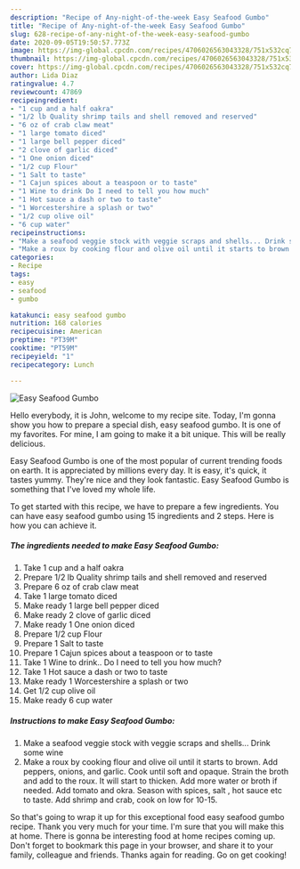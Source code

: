 ```yaml
---
description: "Recipe of Any-night-of-the-week Easy Seafood Gumbo"
title: "Recipe of Any-night-of-the-week Easy Seafood Gumbo"
slug: 628-recipe-of-any-night-of-the-week-easy-seafood-gumbo
date: 2020-09-05T19:50:57.773Z
image: https://img-global.cpcdn.com/recipes/4706026563043328/751x532cq70/easy-seafood-gumbo-recipe-main-photo.jpg
thumbnail: https://img-global.cpcdn.com/recipes/4706026563043328/751x532cq70/easy-seafood-gumbo-recipe-main-photo.jpg
cover: https://img-global.cpcdn.com/recipes/4706026563043328/751x532cq70/easy-seafood-gumbo-recipe-main-photo.jpg
author: Lida Diaz
ratingvalue: 4.7
reviewcount: 47869
recipeingredient:
- "1 cup and a half oakra"
- "1/2 lb Quality shrimp tails and shell removed and reserved"
- "6 oz of crab claw meat"
- "1 large tomato diced"
- "1 large bell pepper diced"
- "2 clove of garlic diced"
- "1 One onion diced"
- "1/2 cup Flour"
- "1 Salt to taste"
- "1 Cajun spices about a teaspoon or to taste"
- "1 Wine to drink Do I need to tell you how much"
- "1 Hot sauce a dash or two to taste"
- "1 Worcestershire a splash or two"
- "1/2 cup olive oil"
- "6 cup water"
recipeinstructions:
- "Make a seafood veggie stock with veggie scraps and shells... Drink some wine"
- "Make a roux by cooking flour and olive oil until it starts to brown.  Add peppers, onions, and garlic. Cook until soft and opaque. Strain the broth and add to the roux. It will start to thicken. Add more water or broth if needed. Add tomato and okra. Season with spices, salt , hot sauce etc to taste. Add shrimp and crab, cook on low for 10-15."
categories:
- Recipe
tags:
- easy
- seafood
- gumbo

katakunci: easy seafood gumbo 
nutrition: 168 calories
recipecuisine: American
preptime: "PT39M"
cooktime: "PT59M"
recipeyield: "1"
recipecategory: Lunch

---
```



![Easy Seafood Gumbo](https://img-global.cpcdn.com/recipes/4706026563043328/751x532cq70/easy-seafood-gumbo-recipe-main-photo.jpg)

Hello everybody, it is John, welcome to my recipe site. Today, I'm gonna show you how to prepare a special dish, easy seafood gumbo. It is one of my favorites. For mine, I am going to make it a bit unique. This will be really delicious.

Easy Seafood Gumbo is one of the most popular of current trending foods on earth. It is appreciated by millions every day. It is easy, it's quick, it tastes yummy. They're nice and they look fantastic. Easy Seafood Gumbo is something that I've loved my whole life.




To get started with this recipe, we have to prepare a few ingredients. You can have easy seafood gumbo using 15 ingredients and 2 steps. Here is how you can achieve it.

<!--inarticleads1-->

##### The ingredients needed to make Easy Seafood Gumbo:

1. Take 1 cup and a half oakra
1. Prepare 1/2 lb Quality shrimp tails and shell removed and reserved
1. Prepare 6 oz of crab claw meat
1. Take 1 large tomato diced
1. Make ready 1 large bell pepper diced
1. Make ready 2 clove of garlic diced
1. Make ready 1 One onion diced
1. Prepare 1/2 cup Flour
1. Prepare 1 Salt to taste
1. Prepare 1 Cajun spices about a teaspoon or to taste
1. Take 1 Wine to drink.. Do I need to tell you how much?
1. Take 1 Hot sauce a dash or two to taste
1. Make ready 1 Worcestershire a splash or two
1. Get 1/2 cup olive oil
1. Make ready 6 cup water




<!--inarticleads2-->

##### Instructions to make Easy Seafood Gumbo:

1. Make a seafood veggie stock with veggie scraps and shells... Drink some wine
1. Make a roux by cooking flour and olive oil until it starts to brown.  Add peppers, onions, and garlic. Cook until soft and opaque. Strain the broth and add to the roux. It will start to thicken. Add more water or broth if needed. Add tomato and okra. Season with spices, salt , hot sauce etc to taste. Add shrimp and crab, cook on low for 10-15.




So that's going to wrap it up for this exceptional food easy seafood gumbo recipe. Thank you very much for your time. I'm sure that you will make this at home. There is gonna be interesting food at home recipes coming up. Don't forget to bookmark this page in your browser, and share it to your family, colleague and friends. Thanks again for reading. Go on get cooking!
